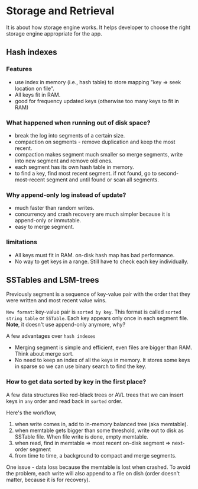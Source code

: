 # Storage and Retrieval

It is about how storage engine works. It helps developer to choose the right storage engine appropriate for the app.

## Hash indexes
### Features
* use index in memory (i.e., hash table) to store mapping "key => seek location on file". 
* All keys fit in RAM.
* good for frequency updated keys (otherwise too many keys to fit in RAM)

### What happened when running out of disk space?
* break the log into segments of a certain size.
* compaction on segments - remove duplication and keep the most recent.
* compaction makes segment much smaller so merge segments, write into new segment and remove old ones.
* each segment has its own hash table in memory.
* to find a key, find most recent segment. if not found, go to second-most-recent segment and until found or scan all segments.

### Why append-only log instead of update?
* much faster than random writes.
* concurrency and crash recovery are much simpler because it is append-only or immutable.
* easy to merge segment.

### limitations
* All keys must fit in RAM. on-disk hash map has bad performance.
* No way to get keys in a range. Still have to check each key individually.

## SSTables and LSM-trees
Previously segment is a sequence of key-value pair with the order that they were written and most recent value wins.

``New format``: key-value pair is ``sorted by key``. This format is called ``sorted string table`` or ``SSTable``. Each key appears only once in each segment file. **Note**, it doesn't use append-only anymore, why?

A few advantages over ``hash indexes``
* Merging segment is simple and efficient, even files are bigger than RAM. Think about merge sort.
* No need to keep an index of all the keys in memory. It stores some keys in sparse so we can use binary search to find the key.

### How to get data sorted by key in the first place?
A few data structures like red-black trees or AVL trees that we can insert keys in ``any`` order and read back in ``sorted`` order.

Here's the workflow,

1. when write comes in, add to in-memory balanced tree (aka memtable).
2. when memtable gets bigger than some threshold, write out to disk as SSTable file. When file write is done, empty memtable.
3. when read, find in memtable => most recent on-disk segment => next-order segment
4. from time to time, a background to compact and merge segments.

One issue - data loss because the memtable is lost when crashed. To avoid the problem, each write will also append to a file on dish (order doesn't matter, because it is for recovery).

